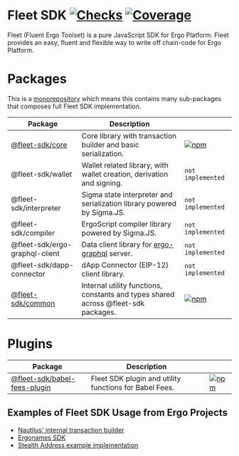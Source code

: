 # Fleet SDK [![Checks](https://badgen.net/github/checks/fleet-sdk/fleet/master)](https://github.com/fleet-sdk/fleet/actions) [![Coverage](https://codecov.io/gh/fleet-sdk/fleet/branch/master/graph/badge.svg)](https://app.codecov.io/gh/fleet-sdk/fleet)

Fleet (Fluent Ergo Toolset) is a pure JavaScript SDK for Ergo Platform. Fleet provides an easy, fluent and flexible way to write off chain-code for Ergo Platform.

# Packages

This is a [monorepository](https://monorepo.tools/) which means this contains many sub-packages that composes full Fleet SDK implementation.

| Package                               | Description                                                                                  |                                                                                                       |
| ------------------------------------- | -------------------------------------------------------------------------------------------- | ----------------------------------------------------------------------------------------------------- |
| [@fleet-sdk/core](/packages/core/)    | Core library with transaction builder and basic serialization.                               | [![npm](https://badgen.net/npm/v/@fleet-sdk/core)](https://www.npmjs.com/package/@fleet-sdk/core)     |
| @fleet-sdk/wallet                     | Wallet related library, with wallet creation, derivation and signing.                        | `not implemented`                                                                                     |
| @fleet-sdk/interpreter                | Sigma state interpreter and serialization library powered by Sigma.JS.                       | `not implemented`                                                                                     |
| @fleet-sdk/compiler                   | ErgoScript compiler library powered by Sigma.JS.                                             | `not implemented`                                                                                     |
| @fleet-sdk/ergo-graphql-client        | Data client library for [ergo-graphql](https://github.com/capt-nemo429/ergo-graphql) server. | `not implemented`                                                                                     |
| @fleet-sdk/dapp-connector             | dApp Connector (EIP-12) client library.                                                      | `not implemented`                                                                                     |
| [@fleet-sdk/common](/packages/common) | Internal utility functions, constants and types shared across @fleet-sdk packages.           | [![npm](https://badgen.net/npm/v/@fleet-sdk/common)](https://www.npmjs.com/package/@fleet-sdk/common) |

# Plugins

| Package                                              | Description                                            |                                                                                                                             |
| ---------------------------------------------------- | ------------------------------------------------------ | --------------------------------------------------------------------------------------------------------------------------- |
| [@fleet-sdk/babel-fees-plugin](/plugins/babel-fees/) | Fleet SDK plugin and utility functions for Babel Fees. | [![npm](https://badgen.net/npm/v/@fleet-sdk/babel-fees-plugin)](https://www.npmjs.com/package/@fleet-sdk/babel-fees-plugin) |

## Examples of Fleet SDK Usage from Ergo Projects

- [Nautilus' internal transaction builder](https://github.com/capt-nemo429/nautilus-wallet/blob/master/src/api/ergo/transaction/txBuilder.ts#L95)
- [Ergonames SDK](https://github.com/ergonames/sdk/blob/master/tx-lib/index.js)
- [Stealth Address example implementation](https://github.com/ross-weir/ergo-stealth-address-example)
